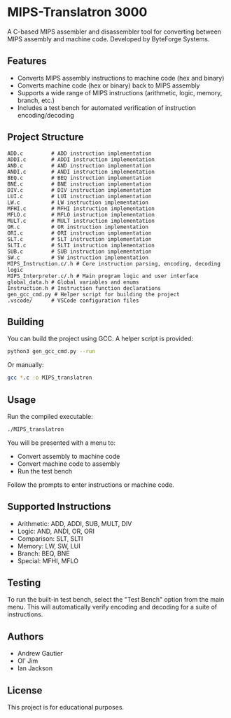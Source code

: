 # MIPS-Translatron 3000

A C-based MIPS assembler and disassembler tool for converting between MIPS assembly and machine code. Developed by ByteForge Systems.

## Features

- Converts MIPS assembly instructions to machine code (hex and binary)
- Converts machine code (hex or binary) back to MIPS assembly
- Supports a wide range of MIPS instructions (arithmetic, logic, memory, branch, etc.)
- Includes a test bench for automated verification of instruction encoding/decoding

## Project Structure

```
ADD.c         # ADD instruction implementation
ADDI.c        # ADDI instruction implementation
AND.c         # AND instruction implementation
ANDI.c        # ANDI instruction implementation
BEQ.c         # BEQ instruction implementation
BNE.c         # BNE instruction implementation
DIV.c         # DIV instruction implementation
LUI.c         # LUI instruction implementation
LW.c          # LW instruction implementation
MFHI.c        # MFHI instruction implementation
MFLO.c        # MFLO instruction implementation
MULT.c        # MULT instruction implementation
OR.c          # OR instruction implementation
ORI.c         # ORI instruction implementation
SLT.c         # SLT instruction implementation
SLTI.c        # SLTI instruction implementation
SUB.c         # SUB instruction implementation
SW.c          # SW instruction implementation
MIPS_Instruction.c/.h # Core instruction parsing, encoding, decoding logic
MIPS_Interpreter.c/.h # Main program logic and user interface
global_data.h # Global variables and enums
Instruction.h # Instruction function declarations
gen_gcc_cmd.py # Helper script for building the project
.vscode/      # VSCode configuration files
```

## Building

You can build the project using GCC. A helper script is provided:

```sh
python3 gen_gcc_cmd.py --run
```

Or manually:

```sh
gcc *.c -o MIPS_translatron
```

## Usage

Run the compiled executable:

```sh
./MIPS_translatron
```

You will be presented with a menu to:
- Convert assembly to machine code
- Convert machine code to assembly
- Run the test bench

Follow the prompts to enter instructions or machine code.

## Supported Instructions

- Arithmetic: ADD, ADDI, SUB, MULT, DIV
- Logic: AND, ANDI, OR, ORI
- Comparison: SLT, SLTI
- Memory: LW, SW, LUI
- Branch: BEQ, BNE
- Special: MFHI, MFLO

## Testing

To run the built-in test bench, select the "Test Bench" option from the main menu. This will automatically verify encoding and decoding for a suite of instructions.

## Authors

- Andrew Gautier
- Ol' Jim
- Ian Jackson

## License

This project is for educational purposes.
